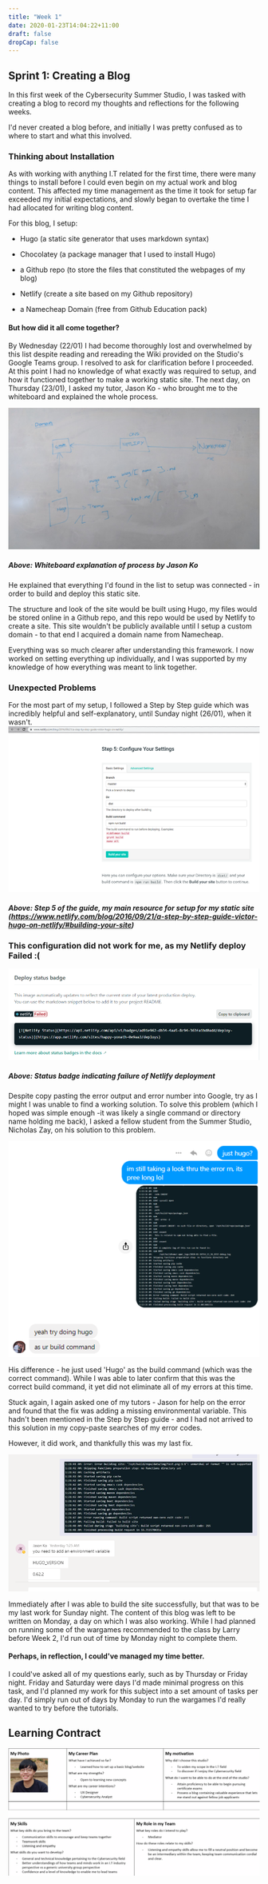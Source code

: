 ```yaml
---
title: "Week 1"
date: 2020-01-23T14:04:22+11:00
draft: false
dropCap: false
---
```

## Sprint 1: Creating a Blog
In this first week of the Cybersecurity Summer Studio, I was tasked with creating a blog to record my thoughts and reflections for the following weeks.

I'd never created a blog before, and initially I was pretty confused as to where to start and what this involved. 

### Thinking about Installation
As with working with anything I.T related for the first time, there were many things to install before I could even begin on my actual work and blog content. This affected my time management as the time it took for setup far exceeded my initial expectations, and slowly began to overtake the time I had allocated for writing blog content.

For this blog, I setup:

- Hugo (a static site generator that uses markdown syntax)

- Chocolatey (a package manager that I used to install Hugo)

- a Github repo (to store the files that constituted the webpages of my blog)

- Netlify (create a site based on my Github repository)

- a Namecheap Domain (free from Github Education pack)

#### But how did it all come together? 
By Wednesday (22/01) I had become thoroughly lost and overwhelmed by this list despite reading and rereading the Wiki provided on the Studio's Google Teams group. I resolved to ask for clarification before I proceeded. At this point I had no knowledge of what exactly was required to setup, and how it functioned together to make a working static site. The next day, on Thursday (23/01), I asked my tutor, Jason Ko - who brought me to the whiteboard and explained the whole process.

![alt text](https://raw.githubusercontent.com/friedchicken1/summer-studio/master/data/img/1/whiteboardexplain.jpg)
##### Above: Whiteboard explanation of process by Jason Ko

He explained that everything I'd found in the list to setup was connected - in order to build and deploy this static site. 

The structure and look of the site would be built using Hugo, my files would be stored online in a Github repo, and this repo would be used by Netlify to create a site. This site wouldn't be publicly available until I setup a custom domain - to that end I acquired a domain name from Namecheap. 

Everything was so much clearer after understanding this framework. I now worked on setting everything up individually, and I was supported by my knowledge of how everything was meant to link together.

### Unexpected Problems
For the most part of my setup, I followed a Step by Step guide which was incredibly helpful and self-explanatory, until Sunday night (26/01), when it wasn't.
![alt text](https://raw.githubusercontent.com/friedchicken1/summer-studio/master/data/img/1/hugo%20orig.png)

##### Above: Step 5 of the guide, my main resource for setup for my static site (https://www.netlify.com/blog/2016/09/21/a-step-by-step-guide-victor-hugo-on-netlify/#building-your-site)

### This configuration did not work for me, as my Netlify deploy Failed :(
![alt text](https://raw.githubusercontent.com/friedchicken1/summer-studio/master/data/img/1/netlify%20error.png)
##### Above: Status badge indicating failure of Netlify deployment

Despite copy pasting the error output and error number into Google, try as I might I was unable to find a working solution. To solve this problem (which I hoped was simple enough -it was likely a single command or directory name holding me back), I asked a fellow student from the Summer Studio, Nicholas Zay, on his solution to this problem. 


![alt text](https://raw.githubusercontent.com/friedchicken1/summer-studio/master/data/img/1/hugo%20fix.png)

His difference - he just used 'Hugo' as the build command (which was the correct command). While I was able to later confirm that this was the correct build command, it yet did not eliminate all of my errors at this time.


Stuck again, I again asked one of my tutors - Jason for help on the error and found that the fix was adding a missing environmental variable. This hadn't been mentioned in the Step by Step guide - and I had not arrived to this solution in my copy-paste searches of my error codes. 

However, it did work, and thankfully this was my last fix. 


![alt text](https://raw.githubusercontent.com/friedchicken1/summer-studio/master/data/img/1/environmental%20variable.png)


Immediately after I was able to build the site successfully, but that was to be my last work for Sunday night. The content of this blog was left to be written on Monday, a day on which I was also working. While I had planned on running some of the wargames recommended to the class by Larry before Week 2, I'd run out of time by Monday night to complete them. 

#### Perhaps, in reflection, I could've managed my time better.

I could've asked all of my questions early, such as by Thursday or Friday night. Friday and Saturday were days I'd made minimal progress on this task, and I'd planned my work for this subject into a set amount of tasks per day. I'd simply run out of days by Monday to run the wargames I'd really wanted to try before the tutorials.

## Learning Contract
![alt text](https://raw.githubusercontent.com/friedchicken1/summer-studio/master/data/img/1/learning%20portfolio.png)